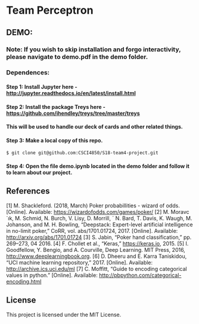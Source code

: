 #   Team Perceptron 

## DEMO:

### Note: If you wish to skip installation and forgo interactivity, please navigate to demo.pdf in the demo folder.

### Dependences:

#### Step 1: Install Jupyter here - http://jupyter.readthedocs.io/en/latest/install.html
####  Step 2: Install the package Treys here - https://github.com/ihendley/treys/tree/master/treys
####         This will be used to handle our deck of cards and other related things.

####  Step 3: Make a local copy of this repo.
    $ git clone git@github.com:CSCI4850/S18-team4-project.git

####  Step 4: Open the file demo.ipynb located in the demo folder and follow it to learn about our project. 

## References
[1] M. Shackleford. (2018, March) Poker probabillities - wizard of odds.
[Online]. Available: https://wizardofodds.com/games/poker/
[2] M. Moravc´ık, M. Schmid, N. Burch, V. Lisy, D. Morrill, ´
N. Bard, T. Davis, K. Waugh, M. Johanson, and M. H.
Bowling, “Deepstack: Expert-level artificial intelligence in no-limit
poker,” CoRR, vol. abs/1701.01724, 2017. [Online]. Available:
http://arxiv.org/abs/1701.01724
[3] S. Jabin, “Poker hand classification,” pp. 269–273, 04 2016.
[4] F. Chollet et al., “Keras,” https://keras.io, 2015.
[5] I. Goodfellow, Y. Bengio, and A. Courville, Deep Learning. MIT Press,
2016, http://www.deeplearningbook.org.
[6] D. Dheeru and E. Karra Taniskidou, “UCI machine learning repository,” 2017. [Online]. Available: http://archive.ics.uci.edu/ml
[7] C. Moffitt, “Guide to encoding categorical values in python.” [Online].
Available: http://pbpython.com/categorical-encoding.html

## License
This project is licensed under the MIT License.
